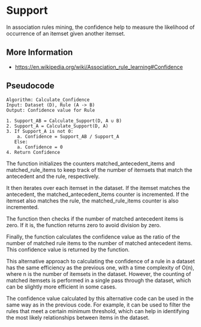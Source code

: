 # Support

In association rules mining, the confidence help to measure the 
likelihood of occurrence of an itemset given another itemset.

## More Information

- https://en.wikipedia.org/wiki/Association_rule_learning#Confidence

## Pseudocode

```text
Algorithm: Calculate_Confidence
Input: Dataset (D), Rule (A -> B)
Output: Confidence value for Rule

1. Support_AB = Calculate_Support(D, A ∪ B)
2. Support_A = Calculate_Support(D, A)
3. If Support_A is not 0:
    a. Confidence = Support_AB / Support_A
   Else:
    a. Confidence = 0
4. Return Confidence
```

The function initializes the counters matched_antecedent_items and matched_rule_items to keep track of the number of itemsets that match the antecedent and the rule, respectively.

It then iterates over each itemset in the dataset. If the itemset matches the antecedent, the matched_antecedent_items counter is incremented. If the itemset also matches the rule, the matched_rule_items counter is also incremented.

The function then checks if the number of matched antecedent items is zero. If it is, the function returns zero to avoid division by zero.

Finally, the function calculates the confidence value as the ratio of the number of matched rule items to the number of matched antecedent items. This confidence value is returned by the function.

This alternative approach to calculating the confidence of a rule in a dataset has the same efficiency as the previous one, with a time complexity of O(n), where n is the number of itemsets in the dataset. However, the counting of matched itemsets is performed in a single pass through the dataset, which can be slightly more efficient in some cases.

The confidence value calculated by this alternative code can be used in the same way as in the previous code. For example, it can be used to filter the rules that meet a certain minimum threshold, which can help in identifying the most likely relationships between items in the dataset.